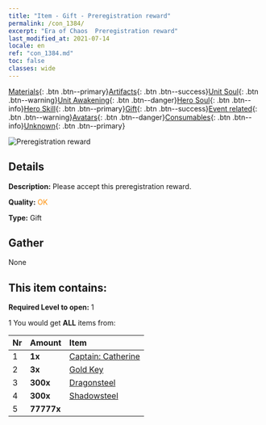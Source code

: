 ```yaml
---
title: "Item - Gift - Preregistration reward"
permalink: /con_1384/
excerpt: "Era of Chaos  Preregistration reward"
last_modified_at: 2021-07-14
locale: en
ref: "con_1384.md"
toc: false
classes: wide
---
```

 [Materials](/Items/){: .btn .btn--primary}[Artifacts](/Items/Artifacts/){: .btn .btn--success}[Unit Soul](/Items/UnitSoul/){: .btn .btn--warning}[Unit Awakening](/Items/UnitAwakening/){: .btn .btn--danger}[Hero Soul](/Items/HeroSoul/){: .btn .btn--info}[Hero Skill](/Items/HeroSkill/){: .btn .btn--primary}[Gift](/Items/Gift/){: .btn .btn--success}[Event related](/Items/Events/){: .btn .btn--warning}[Avatars](/Items/Avatars/){: .btn .btn--danger}[Consumables](/Items/Consumables/){: .btn .btn--info}[Unknown](/Items/Unknown/){: .btn .btn--primary}

 ![Preregistration reward](/images/t/i_907182.png)

## Details
 **Description:** Please accept this preregistration reward.

 **Quality:** <span style="color: #FF8C00">OK</span>

 **Type:** Gift

## Gather

  None

## This item contains:

 **Required Level to open:** 1

 1 You would get **ALL** items  from:

  | Nr | Amount |     Item    |
  |:---|:-------|:------------|
  | 1 |  **1x** | [Captain: Catherine](/Items/con_1029/) |  | 
  | 2 |  **3x** | [Gold Key](/Items/con_783/) |  | 
  | 3 |  **300x** | [Dragonsteel](/Items/con_880/) |  | 
  | 4 |  **300x** | [Shadowsteel](/Items/con_881/) |  | 
  | 5 |  **77777x** | <i class="fas fa-coins"/> |  | 
